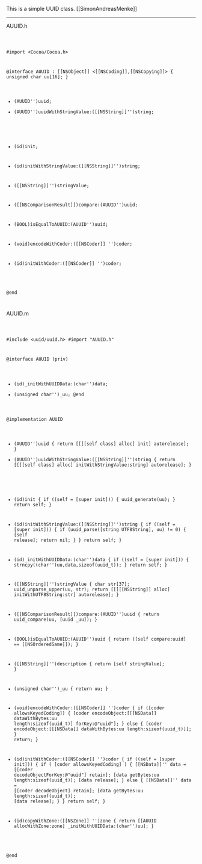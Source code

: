 This is a simple UUID class.
[[SimonAndreasMenke]]

----

AUUID.h

<code>

#import <Cocoa/Cocoa.h>


@interface AUUID : [[NSObject]] <[[NSCoding]],[[NSCopying]]> {
	unsigned char uu[16];
}

+ (AUUID'')uuid;
+ (AUUID'')uuidWithStringValue:([[NSString]]'')string;

- (id)init;
- (id)initWithStringValue:([[NSString]]'')string;

- ([[NSString]]'')stringValue;

- ([[NSComparisonResult]])compare:(AUUID'')uuid;
- (BOOL)isEqualToAUUID:(AUUID'')uuid;

- (void)encodeWithCoder:([[NSCoder]] '')coder;
- (id)initWithCoder:([[NSCoder]] '')coder;

@end

</code>

AUUID.m

<code>

#include <uuid/uuid.h>
#import "AUUID.h"

@interface AUUID (priv)
- (id)_initWithUUIDData:(char'')data;
- (unsigned char'')_uu;
@end

@implementation AUUID

+ (AUUID'')uuid
	{ return [[[[self class] alloc] init] autorelease]; }
+ (AUUID'')uuidWithStringValue:([[NSString]]'')string
	{ return [[[[self class] alloc] initWithStringValue:string] autorelease]; }

- (id)init {
	if ((self = [super init])) {
		uuid_generate(uu);
	}
	return self;
}

- (id)initWithStringValue:([[NSString]]'')string {
	if ((self = [super init])) {
		if (uuid_parse([string UTF8String], uu) != 0) {
			[self release];
			return nil;
		}
	}
	return self;
}

- (id)_initWithUUIDData:(char'')data {
	if ((self = [super init])) {
		strncpy((char'')uu,data,sizeof(uuid_t));
	}
	return self;
}

- ([[NSString]]'')stringValue {
	char str[37];
	uuid_unparse_upper(uu, str);
	return [[[[[NSString]] alloc] initWithUTF8String:str] autorelease];
}

- ([[NSComparisonResult]])compare:(AUUID'')uuid {
	return uuid_compare(uu, [uuid _uu]);
}
- (BOOL)isEqualToAUUID:(AUUID'')uuid {
	return ([self compare:uuid] == [[NSOrderedSame]]);
}

- ([[NSString]]'')description {
	return [self stringValue];
}

- (unsigned char'')_uu {
	return uu;
}

- (void)encodeWithCoder:([[NSCoder]] '')coder {
    if ([coder allowsKeyedCoding]) {
        [coder encodeObject:[[[NSData]] dataWithBytes:uu length:sizeof(uuid_t)] forKey:@"uuid"];
    } else {
        [coder encodeObject:[[[NSData]] dataWithBytes:uu length:sizeof(uuid_t)]];
    }
    return;
}

- (id)initWithCoder:([[NSCoder]] '')coder {
    if ((self = [super init])) {
		if ( [coder allowsKeyedCoding] ) {
			[[NSData]]'' data = [[coder decodeObjectForKey:@"uuid"] retain];
			[data getBytes:uu length:sizeof(uuid_t)];
			[data release];
		} else {
			[[NSData]]'' data = [[coder decodeObject] retain];
			[data getBytes:uu length:sizeof(uuid_t)];
			[data release];
		}
	}
    return self;
}

- (id)copyWithZone:([[NSZone]] '')zone {
	return [[AUUID allocWithZone:zone] _initWithUUIDData:(char'')uu];
}

@end

</code>
